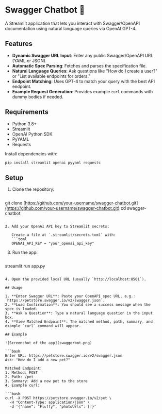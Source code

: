# Swagger Chatbot 🚀

A Streamlit application that lets you interact with Swagger/OpenAPI documentation using natural language queries via OpenAI GPT-4.

## Features

* **Dynamic Swagger URL Input**: Enter any public Swagger/OpenAPI URL (YAML or JSON).
* **Automatic Spec Parsing**: Fetches and parses the specification file.
* **Natural Language Queries**: Ask questions like "How do I create a user?" or "List available endpoints for orders."
* **Endpoint Matching**: Uses GPT-4 to match your query with the best API endpoint.
* **Example Request Generation**: Provides example `curl` commands with dummy bodies if needed.

## Requirements

* Python 3.8+
* Streamlit
* OpenAI Python SDK
* PyYAML
* Requests

Install dependencies with:

```bash
pip install streamlit openai pyyaml requests
```

## Setup

1. Clone the repository:

   ```bash
   ```

git clone [https://github.com/your-username/swagger-chatbot.git](https://github.com/your-username/swagger-chatbot.git)
cd swagger-chatbot

````

2. Add your OpenAI API key to Streamlit secrets:

   Create a file at `.streamlit/secrets.toml` with:
   ```toml
   OPENAI_API_KEY = "your_openai_api_key"
````

3. Run the app:

   ```bash
   ```

streamlit run app.py

````

4. Open the provided local URL (usually `http://localhost:8501`).

## Usage

1. **Enter Swagger URL**: Paste your OpenAPI spec URL, e.g.: `https://petstore.swagger.io/v2/swagger.json`.
2. **Load Confirmation**: You should see a success message when the spec is loaded.
3. **Ask a Question**: Type a natural language question in the input box.
4. **View Matched Endpoint**: The matched method, path, summary, and example `curl` command will appear.

## Example

![Screenshot of the app](swaggerbot.png)

```bash
Enter URL: https://petstore.swagger.io/v2/swagger.json
Ask: "How do I add a new pet?"

Matched Endpoint:
1. Method: POST
2. Path: /pet
3. Summary: Add a new pet to the store
4. Example curl:

```bash
curl -X POST https://petstore.swagger.io/v2/pet \
  -H "Content-Type: application/json" \
  -d '{"name": "Fluffy", "photoUrls": []}'
````

```
